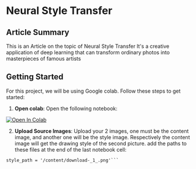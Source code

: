 
# Neural Style Transfer

## Article Summary
This is an Article on the topic of Neural Style Transfer
It's a creative application of deep learning that can transform ordinary photos into masterpieces of famous artists


## Getting Started

For this project, we will be using Google colab. Follow these steps to get started:

1. **Open colab**: Open the following notebook:

<a target="_blank" href="https://colab.research.google.com/drive/1SConrCEivmXGin4xmheRX04H8IfGIOFG?usp=sharing">
  <img src="https://colab.research.google.com/assets/colab-badge.svg" alt="Open In Colab"/>
</a>

2. **Upload Source Images**: Upload your 2 images, one must be the content image, and another one will be the style image. Respectively the content image will get the drawing style of the second picture.
add the paths to these files at the end of the last notebook cell:

```content_path = '/content/12472_Comp_E1_ImageA.jpg'
style_path = '/content/download-_1_.png'```


